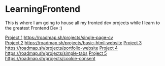 # LearningFrontend
This is where I am going to house all my fronted dev projects while I learn to the greatest Frontend Dev :)

[Project 1](https://github.com/kjardine00/LearningFrontend/blob/main/Project1-Resume/README.md) https://roadmap.sh/projects/single-page-cv  
[Project 2](https://github.com/kjardine00/LearningFrontend/blob/main/Project2-HTMLWebsite/README.md) https://roadmap.sh/projects/basic-html-website
[Project 3](https://github.com/kjardine00/LearningFrontend/tree/main/Project3-ResponsiveWebsite) https://roadmap.sh/projects/portfolio-website
[Project 4](https://github.com/kjardine00/LearningFrontend/tree/main/Project4-TabWithJavaScript) https://roadmap.sh/projects/simple-tabs
[Project 5]() https://roadmap.sh/projects/cookie-consent